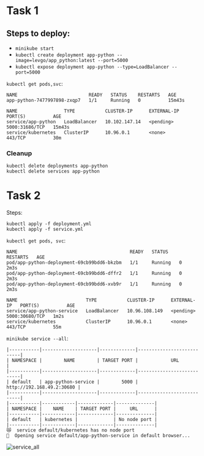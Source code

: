 # Task 1
## Steps to deploy:
- ```minikube start```
- ```kubectl create deployment app-python --image=levgo/app_python:latest --port=5000```
- ```kubectl expose deployment app-python --type=LoadBalancer --port=5000```

```kubectl get pods,svc```:
```
NAME                          READY   STATUS    RESTARTS   AGE
app-python-7477997898-zxqp7   1/1     Running   0          15m43s

NAME                 TYPE           CLUSTER-IP      EXTERNAL-IP   PORT(S)          AGE
service/app-python   LoadBalancer   10.102.147.14   <pending>     5000:31686/TCP   15m43s
service/kubernetes   ClusterIP      10.96.0.1       <none>        443/TCP          30m
```

### Cleanup

```
kubectl delete deployments app-python
kubectl delete services app-python
```

# Task 2
Steps:
```
kubectl apply -f deployment.yml
kubectl apply -f service.yml
```

`kubectl get pods, svc`:
```
NAME                                         READY   STATUS    RESTARTS   AGE
pod/app-python-deployment-69cb99bdd6-bkzbm   1/1     Running   0          2m3s
pod/app-python-deployment-69cb99bdd6-dffr2   1/1     Running   0          2m3s
pod/app-python-deployment-69cb99bdd6-xvb9r   1/1     Running   0          2m3s

NAME                         TYPE           CLUSTER-IP      EXTERNAL-IP   PORT(S)          AGE
service/app-python-service   LoadBalancer   10.96.108.149   <pending>     5000:30680/TCP   1m2s
service/kubernetes           ClusterIP      10.96.0.1       <none>        443/TCP          55m
```

`minikube service --all`:
```
|-----------|--------------------|-------------|---------------------------|
| NAMESPACE |        NAME        | TARGET PORT |            URL            |
|-----------|--------------------|-------------|---------------------------|
| default   | app-python-service |        5000 | http://192.168.49.2:30680 |
|-----------|--------------------|-------------|---------------------------|
|-----------|------------|-------------|--------------|
| NAMESPACE |    NAME    | TARGET PORT |     URL      |
|-----------|------------|-------------|--------------|
| default   | kubernetes |             | No node port |
|-----------|------------|-------------|--------------|
😿  service default/kubernetes has no node port
🎉  Opening service default/app-python-service in default browser...
```

![service_all](service_all.png)